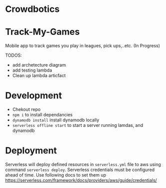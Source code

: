# Crowdbotics
# Track-My-Games
Mobile app to track games you play in leagues, pick ups,..etc. (In Progress)

TODOS:
- add archetecture diagram
- add testing lambda
- Clean up lambda articfact

# Development
 - Chekout repo
 - `npm i` to install dependancies
 - `dynamodb install` install dynamodb locally
 - `serverless offline start` to start a server running lamdas, and dynamodb

# Deployment

Serverless will deploy defined resources in `serverless.yml` file to aws using command `serverless deploy`. Serverless credentials must be configured ahead of time. Use following docs to set them up https://serverless.com/framework/docs/providers/aws/guide/credentials/
